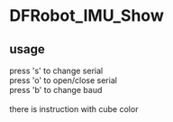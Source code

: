 # DFRobot_IMU_Show

## usage

press 's' to change serial <br>
press 'o' to open/close serial <br>
press 'b' to change baud <br>
 <br>
there is instruction with cube color
